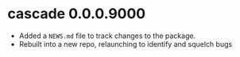 # cascade 0.0.0.9000

* Added a `NEWS.md` file to track changes to the package.
* Rebuilt into a new repo, relaunching to identify and squelch bugs
